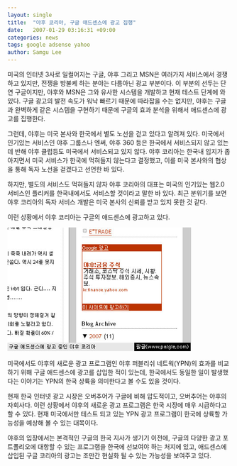 ```yaml
---
layout: single
title:  "야후 코리아, 구글 애드센스에 광고 집행"
date:   2007-01-29 03:16:31 +09:00
categories: news
tags: google adsense yahoo
author: Samgu Lee
---
```

미국의 인터넷 3사로 일컬어지는 구글, 야후 그리고 MSN은 여러가지 서비스에서 경쟁하고 있지만, 전쟁을 방불케 하는 분야는 다름아닌 광고 부분이다. 이 부분의 선두는 단연 구글이지만, 야후와 MSN은 그와 유사한 시스템을 개발하고 현재 테스트 단계에 와있다. 구글 광고의 발전 속도가 워낙 빠르기 때문에 따라잡을 수는 없지만, 야후는 구글과 완벽하게 같은 시스템을 구현하기 때문에 구글의 효과 분석을 위해서 애드센스에 광고를 집행한다.

그런데, 야후는 미국 본사와 한국에서 별도 노선을 걷고 있다고 알려져 있다. 미국에서 인기있는 서비스인 야후 그룹스나 엔써, 야후 360 등은 한국에서 서비스되지 않고 있는데 반해 야후 클럽등도 미국에서 서비스되고 있지 않다. 야후 코리아는 한국내 입지가 좁아지면서 미국 서비스가 한국에 먹혀들지 않는다고 결정했고, 이를 미국 본사와의 협상을 통해 독자 노선을 걷겠다고 선언한 바 있다.

하지만, 별도의 서비스도 먹혀들지 않자 야후 코리아의 대표는 미국의 인기있는 웹2.0 서비스인 플리커를 한국내에서도 서비스할 것이라고 말한 바 있다. 최근 분위기를 보면 야후 코리아의 독자 서비스 개발은 미국 본사의 신뢰를 받고 있지 못한 것 같다.

이런 상황에서 야후 코리아는 구글의 애드센스에 광고하고 있다.

![구글 애드센스에 삽입된 야후 광고](/assets/yahoo-ad-in-adsense.jpg)

미국에서도 야후의 새로운 광고 프로그램인 야후 퍼블리쉬 네트웍(YPN)의 효과를 비교하기 위해 구글 애드센스에 광고를 삽입한 적이 있는데, 한국에서도 동일한 일이 발생했다는 이야기는 YPN의 한국 상륙을 의미한다고 볼 수도 있을 것이다.

현재 한국 인터넷 광고 시장은 오버추어가 구글에 비해 압도적이고, 오버추어는 야후의 자회사다. 이런 상황에서 야후의 새로운 광고 프로그램은 한국 시장에 매우 시급하다고 할 수 있다. 현재 미국에서만 테스트 되고 있는 YPN 광고 프로그램이 한국에 상륙할 가능성을 예상해 볼 수 있는 대목이다.

야후의 입장에서는 본격적인 구글의 한국 지사가 생기기 이전에, 구글의 다양한 광고 포트폴리오에 대항할 수 있는 프로그램을 한국에 선보여야 하는 처지에 있고, 애드센스에 삽입된 구글 코리아의 광고는 조만간 현실화 될 수 있는 가능성을 보여주고 있다.

